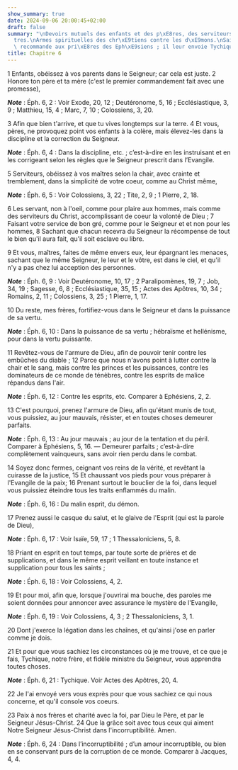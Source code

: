 ```yaml
---
show_summary: true
date: 2024-09-06 20:00:45+02:00
draft: false
summary: "\nDevoirs mutuels des enfants et des p\xE8res, des serviteurs et des ma\xEE\
  tres.\nArmes spirituelles des chr\xE9tiens contre les d\xE9mons.\nSaint Paul se\
  \ recommande aux pri\xE8res des Eph\xE9siens ; il leur envoie Tychique.\nSalutations.\n"
title: Chapitre 6
---
```





1 Enfants, obéissez à vos parents dans le Seigneur; car cela est juste. 2 Honore ton père et ta mère (c'est le premier commandement fait avec une promesse),

***Note*** :  Éph. 6, 2 : Voir Exode, 20, 12 ; Deutéronome, 5, 16 ; Ecclésiastique, 3, 9 ; Matthieu, 15, 4 ; Marc, 7, 10 ; Colossiens, 3, 20.

3 Afin que bien t'arrive, et que tu vives longtemps sur la terre. 4 Et vous, pères, ne provoquez point vos enfants à la colère, mais élevez-les dans la discipline et la correction du Seigneur.

***Note*** :  Éph. 6, 4 : Dans la discipline, etc. ; c’est-à-dire en les instruisant et en les corrigeant selon les règles que le Seigneur prescrit dans l’Evangile.


5 Serviteurs, obéissez à vos maîtres selon la chair, avec crainte et tremblement, dans la simplicité de votre coeur, comme au Christ même,

***Note*** :  Éph. 6, 5 : Voir Colossiens, 3, 22 ; Tite, 2, 9 ; 1 Pierre, 2, 18.

6 Les servant, non à l'oeil, comme pour plaire aux hommes, mais comme des serviteurs du Christ, accomplissant de coeur la volonté de Dieu ; 7 Faisant votre service de bon gré, comme pour le Seigneur et et non pour les hommes, 8 Sachant que chacun recevra du Seigneur la récompense de tout le bien qu'il aura fait, qu'il soit esclave ou libre.


9 Et vous, maîtres, faites de même envers eux, leur épargnant les menaces, sachant que le même Seigneur, le leur et le vôtre, est dans le ciel, et qu'il n'y a pas chez lui acception des personnes.

***Note*** :  Éph. 6, 9 : Voir Deutéronome, 10, 17 ; 2 Paralipomènes, 19, 7 ; Job, 34, 19 ; Sagesse, 6, 8 ; Ecclésiastique, 35, 15 ; Actes des Apôtres, 10, 34 ; Romains, 2, 11 ; Colossiens, 3, 25 ; 1 Pierre, 1, 17.


10 Du reste, mes frères, fortifiez-vous dans le Seigneur et dans la puissance de sa vertu.

***Note*** :  Éph. 6, 10 : Dans la puissance de sa vertu ; hébraïsme et hellénisme, pour dans la vertu puissante.

11 Revêtez-vous de l'armure de Dieu, afin de pouvoir tenir contre les embûches du diable ; 12 Parce que nous n'avons point à lutter contre la chair et le sang, mais contre les princes et les puissances, contre les dominateurs de ce monde de ténèbres, contre les esprits de malice répandus dans l'air.

***Note*** :  Éph. 6, 12 : Contre les esprits, etc. Comparer à Ephésiens, 2, 2.

13 C'est pourquoi, prenez l'armure de Dieu, afin qu'étant munis de tout, vous puissiez, au jour mauvais, résister, et en toutes choses demeurer parfaits.

***Note*** :  Éph. 6, 13 : Au jour mauvais ; au jour de la tentation et du péril. Comparer à Ephésiens, 5, 16. ― Demeurer parfaits ; c’est-à-dire complètement vainqueurs, sans avoir rien perdu dans le combat.

14 Soyez donc fermes, ceignant vos reins de la vérité, et revêtant la cuirasse de la justice, 15 Et chaussant vos pieds pour vous préparer à l'Evangile de la paix; 16 Prenant surtout le bouclier de la foi, dans lequel vous puissiez éteindre tous les traits enflammés du malin.

***Note*** :  Éph. 6, 16 : Du malin esprit, du démon.

17 Prenez aussi le casque du salut, et le glaive de l'Esprit (qui est la parole de Dieu),

***Note*** :  Éph. 6, 17 : Voir Isaïe, 59, 17 ; 1 Thessaloniciens, 5, 8.

18 Priant en esprit en tout temps, par toute sorte de prières et de supplications, et dans le même esprit veillant en toute instance et supplication pour tous les saints ;

***Note*** :  Éph. 6, 18 : Voir Colossiens, 4, 2.

19 Et pour moi, afin que, lorsque j'ouvrirai ma bouche, des paroles me soient données pour annoncer avec assurance le mystère de l'Evangile,

***Note*** :  Éph. 6, 19 : Voir Colossiens, 4, 3 ; 2 Thessaloniciens, 3, 1.

20 Dont j'exerce la légation dans les chaînes, et qu'ainsi j'ose en parler comme je dois.


21 Et pour que vous sachiez les circonstances où je me trouve, et ce que je fais, Tychique, notre frère, et fidèle ministre du Seigneur, vous apprendra toutes choses.

***Note*** :  Éph. 6, 21 : Tychique. Voir Actes des Apôtres, 20, 4.

22 Je l'ai envoyé vers vous exprès pour que vous sachiez ce qui nous concerne, et qu'il console vos coeurs.


23 Paix à nos frères et charité avec la foi, par Dieu le Père, et par le Seigneur Jésus-Christ. 24 Que la grâce soit avec tous ceux qui aiment Notre Seigneur Jésus-Christ dans l'incorruptibilité. Amen.

***Note*** :  Éph. 6, 24 : Dans l’incorruptibilité ; d’un amour incorruptible, ou bien en se conservant purs de la corruption de ce monde. Comparer à Jacques, 4, 4.

